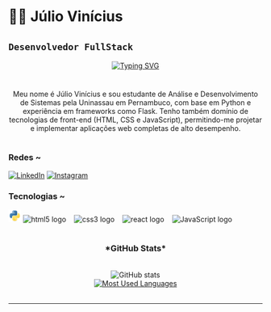 # 👨‍💻 Júlio Vinícius

**`Desenvolvedor FullStack`**
---

<div align="center">
  <a href="https://git.io/typing-svg">
    <img src="https://readme-typing-svg.demolab.com?font=Fira+Code&weight=500&size=22&pause=1000&color=E0FFFF&center=true&vCenter=true&random=false&width=524&lines=%E2%8A%B9+Bem+vindo+ao+meu+perfil+de+Dev!+" alt="Typing SVG">
  </a>
</div>




#

<p align="center">Meu nome é Júlio Vinícius e sou estudante de Análise e Desenvolvimento de Sistemas pela Uninassau em Pernambuco, com base em Python e experiência em frameworks como Flask. Tenho também domínio de tecnologias de front-end (HTML, CSS e JavaScript), permitindo-me projetar e implementar aplicações web completas de alto desempenho.

  
#

<img align="right" alt="" height="190px" src="./src/study.gif">

<h3 align="left">Redes ~</h3>

[![LinkedIn](https://img.shields.io/badge/-LinkedIn-000?style=for-the-badge&logo=linkedin&logoColor=00FF00&color:FFF)](https://www.linkedin.com/in/júlio-vinícius-de-almeida-uchôa-correia-57baa533b/)
[![Instagram](https://img.shields.io/badge/-Instagram-000?style=for-the-badge&logo=instagram&logoColor=E0FFFF&color:FFF)](https://www.instagram.com/julioviini/)


<h3 align="left" color=E0FFFF>Tecnologias ~</h3>

<div style="textalign: center;" align="left">
    <img src="https://raw.githubusercontent.com/devicons/devicon/master/icons/python/python-original.svg" height="25" alt="python logo"/>
    <img src="https://cdn.jsdelivr.net/gh/devicons/devicon/icons/html5/html5-original.svg" height="25" alt="html5 logo"  />
    <img width="8" />
    <img src="https://cdn.jsdelivr.net/gh/devicons/devicon/icons/css3/css3-original.svg" height="25" alt="css3 logo"  />
    <img width="8" />
    <img src="https://cdn.jsdelivr.net/gh/devicons/devicon/icons/react/react-original.svg" height="25" alt="react logo"  />
    <img width="8" />
    <img src="https://cdn.jsdelivr.net/gh/devicons/devicon@latest/icons/javascript/javascript-original.svg" height="25" alt="JavaScript logo"  />
    <img width="8" />
</div>

#

<div style="text-align: center;" align="center">
  <h3>*GitHub Stats*</h3>
  <br>
  <img src="https://github-readme-stats-git-masterrstaa-rickstaa.vercel.app/api?username=julioxd-v7&hide_title=true&show_icons=true&include_all_commits=false&count_private=true&line_height=25&hide=issues&bg_color=000&title_color=E0FFFF&text_color=FFF&border_radius=3&border_color=E0FFFF&icon_color=E0FFFF&theme=jolly" alt="GitHub stats">
<br>
  <a href="https://github.com/julioxd-v7/github-readme-stats">
    <img height="120em" src="https://github-readme-stats.vercel.app/api/top-langs/?username=julioxd-v7&theme=highcontrast&hide_border=false&include_all_commits=true&count_private=false&layout=compact" alt="Most Used Languages"/>
  </a>
</div>
<br>

---
